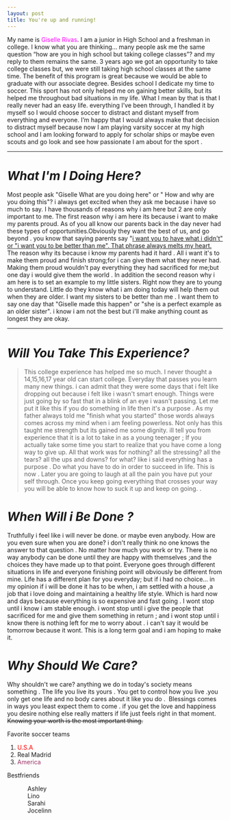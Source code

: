 ```yaml
---
layout: post
title: You're up and running!
---
```


My name is<span style="color: #ff00ff;"> Giselle Rivas</span>. I am a junior in High School and a freshman in college. I know what you are thinking… many people ask me the same question “how are you in high school but taking college classes”? and my reply to them remains the same. 3 years ago we got an opportunity to take college classes but, we were still taking high school classes at the same time. The benefit of this program is great because we would be able to graduate with our associate degree. Besides school I dedicate my time to soccer. This sport has not only helped me on gaining better skills, but its helped me throughout bad situations in my life. What I mean by that is that I really never had an easy life. everything I’ve been through, I handled it by myself so I would choose soccer to distract and distant myself from everything and everyone. I’m happy that I would always make that decision to distract myself because now I am playing varsity soccer at my high school and I am looking forward to apply for scholar ships or maybe even scouts and go look and see how passionate I am about for the sport .

<hr />

<h1><em><strong>What I'm I Doing Here?</strong></em></h1>
Most people ask "Giselle What are you doing here" or " How and why are you doing this"? i always get excited when they ask me because i have so much to say. I have thousands of reasons why i am here but 2 are only important to me. The first reason why i am here its because i want to make my parents proud. As of you all know our parents back in the day never had these types of opportunities.Obviously they want the best of us, and go beyond . you know that saying parents say "<span style="text-decoration: underline;">i want you to have what i didn't" or "i want you to be better than me". That phrase always melts my heart.</span>  The reason why its because i know my parents had it hard . All i want it's to make them proud and finish strong;for i can give them what they never had. Making them proud wouldn't pay everything they had sacrificed for me;but one day i would give them the world . In addition the second reason why i am here is to set an example to my little sisters. Right now they are to young to understand. Little do they know what i am doing today will help them out when they are older. I want my sisters to be better than me . I want them to say one day that "Giselle made this happen" or "she is a perfect example as an older sister". i know i am not the best but i'll make anything count as longest they are okay.

<hr />

<h1><em><strong>Will You Take This Experience?</strong></em></h1>
<blockquote>
<p style="text-align: left;">This college experience has helped me so much. I never thought a 14,15,16,17 year old can start college. Everyday that passes you learn many new things. i can admit that they were some days that i felt like dropping out because i felt like i wasn't smart enough. Things were just going by so fast that in a blink of an eye i wasn't passing. Let me put it like this if you do something in life then it's a purpose . As my father always told me "finish what you started" those words always comes across my mind when i am feeling powerless. Not only has this taught me strength but its gained me some dignity. ill tell you from experience that it is a lot to take in as a young teenager ; If you actually take some time you start to realize that you have come a long way to give up. All that work was for nothing? all the stressing? all the tears? all the ups and downs? for what? like i said everything has a purpose . Do what you have to do in order to succeed in life. This is now . Later you are going to laugh at all the pain you have put your self through. Once you keep going everything that crosses your way you will be able to know how to suck it up and keep on going. .</p>
</blockquote>
<h1><em><strong>When Will i Be Done ?</strong></em></h1>
Truthfully i feel like i will never be done. or maybe even anybody. How are you even sure when you are done? i don't really think no one knows the answer to that question . No matter how much you work or try. There is no way anybody can be done until they are happy with themselves ;and the choices they have made up to that point. Everyone goes through different situations in life and everyone finishing point will obviously be different from mine. Life has a different plan for you everyday; but if i had no choice... in my opinion if i will be done it has to be when, i am settled with a house ,a job that i love doing and maintaining a healthy life style. Which is hard now and days because everything is so expensive and fast going . I wont stop until i know i am stable enough. i wont stop until i give the people that sacrificed for me and give them something in return ; and i wont stop until i know there is nothing left for me to worry about . i can't say it would be tomorrow because it wont. This is a long term goal and i am hoping to make it.
<h1><em><strong>Why Should We Care?</strong></em></h1>
Why shouldn't we care? anything we do in today's society means something . The life you live its yours . You get to control how you live .you only get one life and no body cares about it like you do .  Blessings comes in ways you least expect them to come . if you get the love and happiness you desire nothing else really matters if life just feels right in that moment.<del> Knowing your worth is the most important thing.</del>

Favorite soccer teams
<ol>
	<li><span style="color: #ff0000;">U.S.A</span></li>
	<li>Real Madrid</li>
	<li><span style="color: #993366;">America</span></li>
</ol>
Bestfriends
<ul>
	<li style="list-style-type: none;">
<ul>Ashley</ul>
</li>
	<li style="list-style-type: none;">
<ul>Lino</ul>
</li>
	<li style="list-style-type: none;">
<ul>Sarahi</ul>
</li>
	<li style="list-style-type: none;">
<ul>Jocelinn</ul>
</li>
</ul>
